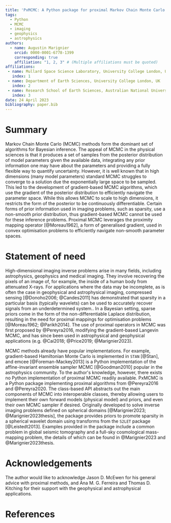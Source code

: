 ```yaml
---
title: 'PxMCMC: A Python package for proximal Markov Chain Monte Carlo'
tags:
  - Python
  - MCMC
  - imaging
  - geophysics
  - astrophysics
authors:
  - name: Augustin Marignier
    orcid: 0000-0001-6778-1399
    corresponding: true
    affiliation: "1, 2, 3" # (Multiple affiliations must be quoted)
affiliations:
 - name: Mullard Space Science Laboratory, University College London, UK
   index: 1
 - name: Department of Earth Sciences, University College London, UK
   index: 2
 - name: Research School of Earth Sciences, Australian National University, Australia
   index: 3
date: 24 April 2023
bibliography: paper.bib
---
```


# Summary

Markov Chain Monte Carlo (MCMC) methods form the dominant set of algorithms for Bayesian inference.
The appeal of MCMC in the physical sciences is that it produces a set of samples from the posterior distribution of model parameters given the available data, integrating any prior information one may have about the parameters and providing a fully flexible way to quantify uncertainty.
However, it is well known that in high dimensions (many model parameters) standard MCMC struggles to converge to a solution due the exponentially large space to be sampled.
This led to the development of gradient-based MCMC algorithms, which use the gradient of the posterior distribution to efficiently navigate the parameter space.
While this allows MCMC to scale to high dimensions, it restricts the form of the posterior to be continuously differentiable.
Certain forms of prior information used in imaging problems, such as sparsity, use a non-smooth prior distribution, thus gradient-based MCMC cannot be used for these inference problems.
Proximal MCMC leverages the proximity mapping operator [@Moreau1962], a form of generalised gradient, used in convex optimisation problems to efficiently navigate non-smooth parameter spaces.

# Statement of need

High-dimensional imaging inverse problems arise in many fields, including astrophysics, geophysics and medical imaging.
They involve recovering the pixels of an image of, for example, the inside of a human body from attenuated X-rays.
For applications where the data may be incomplete, as is often the case in geophysical and astrophysical imaging, compressed sensing [@Donoho2006; @Candes2011] has demonstrated that sparsity in a particular basis (typically wavelets) can be used to accurately recover signals from an underdetermined system..
In a Bayesian setting, sparse priors come in the form of the non-differentiable Laplace distribution, resulting in the need for proximal mappings for optimisation problems [@Moreau1962; @Parikh2014].
The use of proximal operators in MCMC was first proposed by @Pereyra2016, modifying the gradient-based Langevin MCMC, and has since been used in astrophysical and geophysical applications (e.g. @Cai2018; @Price2019; @Marignier2023).

MCMC methods already have popular implementations.
For example, gradient-based Hamiltonian Monte Carlo is implemented in `STAN` [@Stan], and emcee [@Foreman-Mackey2013] is a Python implementation of the affine-invariant ensemble sampler MCMC [@Goodman2010] popular in the astrophysics community.
To the author's knowledge, however, there exists no Python implementation of proximal MCMC readily available.
PxMCMC is a Python package implementing proximal algorithms from @Pereyra2016 and @Pereyra2020.
The class-based API abstracts out the main components of MCMC into interoperable classes, thereby allowing users to implement their own forward models (physical model) and priors, and even their own MCMC sampler if desired.
Originally developed to solve inverse imaging problems defined on spherical domains [@Marignier2023; @Marignier2023thesis], the package provides priors to promote sparsity in a spherical wavelet domain using transforms from the `S2LET` package [@Leistedt2013].
Examples provided in the package include a common problem in global seismic tomography and a full-sky cosmological mass-mapping problem, the details of which can be found in @Marignier2023 and @Marignier2023thesis.

# Acknowledgements

The author would like to acknowledge Jason D. McEwen for his general advice with proximal methods, and Ana M. G. Ferreira and Thomas D. Kitching for their support with the geophysical and astrophysical applications.

# References